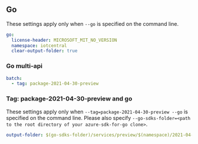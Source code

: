 ## Go

These settings apply only when `--go` is specified on the command line.

```yaml $(go)
go:
  license-header: MICROSOFT_MIT_NO_VERSION
  namespace: iotcentral
  clear-output-folder: true
```

### Go multi-api

``` yaml $(go) && $(multiapi)
batch:
  - tag: package-2021-04-30-preview
```

### Tag: package-2021-04-30-preview and go

These settings apply only when `--tag=package-2021-04-30-preview --go` is specified on the command line.
Please also specify `--go-sdks-folder=<path to the root directory of your azure-sdk-for-go clone>`.

```yaml $(tag) == 'package-2021-04-30-preview' && $(go)
output-folder: $(go-sdks-folder)/services/preview/$(namespace)/2021-04-30-preview/$(namespace)
```